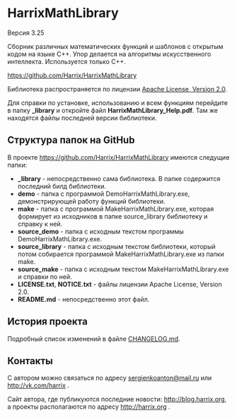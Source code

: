 HarrixMathLibrary
=================

Версия 3.25

Сборник различных математических функций и шаблонов с открытым кодом на языке C++. Упор делается на алгоритмы искусственного интеллекта. Используется только C++.

https://github.com/Harrix/HarrixMathLibrary

Библиотека распространяется по лицензии [Apache License, Version 2.0](../master/LICENSE.txt).

Для справки по установке, использованию и всем функциям перейдите в папку **_library** и откройте файл **HarrixMathLibrary_Help.pdf**. Там же находятся файлы последней версии библиотеки.

Структура папок на GitHub
-------------------------

В проекте https://github.com/Harrix/HarrixMathLibrary имеются следущие папки:

 * **_library** - непосредственно сама библиотека. В папке содержится последний билд библиотеки.
 * **demo** - папка с программой DemoHarrixMathLibrary.exe, демонстрирующей работу функций библиотеки.
 * **make** - папка с программой MakeHarrixMathLibrary.exe, которая формирует из исходников в папке source_library библиотеку и справку к ней.
 * **source_demo** - папка с исходным текстом программы DemoHarrixMathLibrary.exe.
 * **source_library** - папка с исходным текстом библиотеки, который потом собирается программой MakeHarrixMathLibrary.exe из папки make.
 * **source_make** - папка с исходным текстом MakeHarrixMathLibrary.exe и справки по ней.
 * **LICENSE.txt**, **NOTICE.txt** - файлы лицензии Apache License, Version 2.0.
 * **README.md** - непосредственно этот файл.

История проекта
---------------

Подробный список изменений в файле [CHANGELOG.md](../master/CHANGELOG.md).

Контакты
--------

С автором можно связаться по адресу sergienkoanton@mail.ru или  http://vk.com/harrix .

Сайт автора, где публикуются последние новости: http://blog.harrix.org, а проекты располагаются по адресу http://harrix.org .
